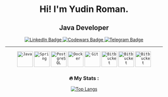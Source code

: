 
<div id="header" align="center">
<h1>
  Hi! I'm Yudin Roman.
</h1>
<h2>
  Java Developer
</h2>
</div>
<div id="badges" align="center">
  <a href="https://www.linkedin.com/in/roma-yudin/">
    <img src="https://img.shields.io/badge/LinkedIn-blue?style=for-the-badge&logo=linkedin&logoColor=white" alt="LinkedIn Badge"/>
  </a>
  <a href="https://www.codewars.com/users/Yudiol">
    <img src="https://img.shields.io/badge/Codewars-red?style=for-the-badge&logo=Codewars&logoColor=white" alt="Codewars Badge"/>
  </a>
  <a href="https://t.me/YudinRoman/">
    <img src="https://img.shields.io/badge/Telegram-blue?style=for-the-badge&logo=Telegram&logoColor=white" alt="Telegram Badge"/>
  </a>
<div>
  
---

<div align="center">
    <code><img height="50" title="Java" alt="Java" src="https://cdn.jsdelivr.net/gh/devicons/devicon/icons/java/java-original-wordmark.svg"></code>
    <code><img height="50" title="Spring" alt="Spring"src="https://cdn.jsdelivr.net/gh/devicons/devicon/icons/spring/spring-original-wordmark.svg"></code>
    <code><img height="50" title="PostgreSQL" alt="PostgreSQL" src="https://cdn.jsdelivr.net/gh/devicons/devicon/icons/postgresql/postgresql-original-wordmark.svg"></code>
    <code><img height="50" title="Docker" alt="Docker" src="https://cdn.jsdelivr.net/gh/devicons/devicon/icons/docker/docker-original.svg"></code>
    <code><img height="50" title="Git" alt="Git" src="https://cdn.jsdelivr.net/gh/devicons/devicon/icons/git/git-original-wordmark.svg"></code>
   <code><img height="50" title="Bitbucket" alt="Bitbucket" src="https://cdn.jsdelivr.net/gh/devicons/devicon/icons/tomcat/tomcat-original-wordmark.svg" ></code>
   <code><img height="50" title="Bitbucket" alt="Bitbucket" src="https://cdn.jsdelivr.net/gh/devicons/devicon/icons/javascript/javascript-original.svg"></code>
  <code><img height="50" title="Bitbucket" alt="Bitbucket" src="https://cdn.jsdelivr.net/gh/devicons/devicon/icons/html5/html5-original-wordmark.svg"></code>
 <!--   <code><img height="50" title="HTML"  <link rel="stylesheet" href="https://cdn.jsdelivr.net/gh/devicons/devicon@v2.15.1/devicon.min.css">/code>
 <code><img height="50" title="Apache Kafka" alt="Apache Kafka" src="https://cdn.jsdelivr.net/gh/devicons/devicon/icons/apachekafka/apachekafka-original-wordmark.svg"></code> -->
 

</div>
  
### :fire: My Stats :
<!--[![GitHub Streak](http://github-readme-streak-stats.herokuapp.com?user=Yudiol)](https://git.io/streak-stats)-->
[![Top Langs](https://github-readme-stats.vercel.app/api/top-langs/?username=Yudiol&layout=compact)](https://github.com/anuraghazra/github-readme-stats)
</div>

<!--![Java Version](https://img.shields.io/badge/Java-ED8B00?style=for-the-badge&logo=openjdk&logoColor=white)
![Java Version](https://img.shields.io/badge/Java-17%2B-green)
	![Spring Version]https://img.shields.io/badge/Spring-6DB33F?style=for-the-badge&logo=spring&logoColor=white)
 ![Java Version]https://img.shields.io/badge/PostgreSQL-316192?style=for-the-badge&logo=postgresql&logoColor=white)
 	![Java Version]https://img.shields.io/badge/json%20web%20tokens-323330?style=for-the-badge&logo=json-web-tokens&logoColor=pink)


![Docker](https://img.shields.io/badge/Docker-316192?style=for-the-badge&logo=docker&logoColor=white)-->


